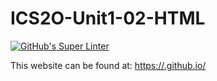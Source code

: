 # ICS2O-Unit1-02-HTML
[![GitHub's Super Linter](https://github.com/Batuhan-Durhan/ICS2O-Unit1-02-HTML/workflows/GitHub's%20Super%20Linter/badge.svg)](https://github.com/Batuhan-Durhan/ICS2O-Unit1-02-HTML/actions)



This website can be found at: [https://<OWNER>.github.io/<REPOSITORY>](https://<OWNER>.github.io/<REPOSITORY>)
